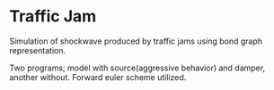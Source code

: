 # Traffic Jam
Simulation of shockwave produced by traffic jams using bond graph representation.

Two programs; model with source(aggressive behavior) and damper, another without. Forward euler scheme utilized.
